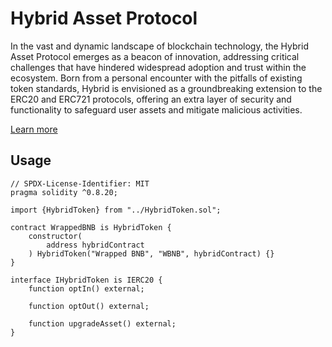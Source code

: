 # Hybrid Asset Protocol

In the vast and dynamic landscape of blockchain technology, the Hybrid Asset Protocol emerges as a beacon of innovation, addressing critical challenges that have hindered widespread adoption and trust within the ecosystem. Born from a personal encounter with the pitfalls of existing token standards, Hybrid is envisioned as a groundbreaking extension to the ERC20 and ERC721 protocols, offering an extra layer of security and functionality to safeguard user assets and mitigate malicious activities.

[Learn more](https://dorahacks.io/buidl/9727)

## Usage

```solidity
// SPDX-License-Identifier: MIT
pragma solidity ^0.8.20;

import {HybridToken} from "../HybridToken.sol";

contract WrappedBNB is HybridToken {
    constructor(
        address hybridContract
    ) HybridToken("Wrapped BNB", "WBNB", hybridContract) {}
}
```

```solidity
interface IHybridToken is IERC20 {
    function optIn() external;

    function optOut() external;

    function upgradeAsset() external;
}

```

